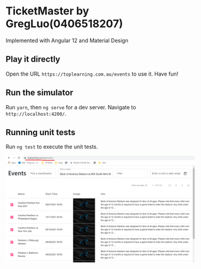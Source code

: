 # TicketMaster by GregLuo(0406518207)

Implemented with Angular 12 and Material Design

## Play it directly

Open the URL  `https://toplearning.com.au/events` to use it. Have fun!

## Run the simulator

Run `yarn`, then `ng serve` for a dev server. Navigate to `http://localhost:4200/`.

## Running unit tests

Run `ng test` to execute the unit tests.

![Screenshot](screenshot.png)
